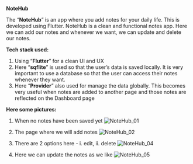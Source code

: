 **NoteHub**

The “**NoteHub**” is an app where you add notes for your daily life. This is developed using Flutter. 
NoteHub is a clean and functional notes app. Here we can add our notes and whenever we want, we can update and delete our notes.

**Tech stack used:**
  1. Using “**Flutter**” for a clean UI and UX
  2. Here “**sqflite**” is used so that the user’s data is saved locally. It is very important to use a database so that the user can access their notes whenever they want.
  3. Here “**Provider**” also used for manage the data globally. This becomes very useful when notes are added to another page and those notes are reflected on the Dashboard page
     
**Here some pictures:**
  1. When no notes have been saved yet
     ![NoteHub_01](https://github.com/user-attachments/assets/114418f3-76e8-4427-b94c-ed029d6e0fcf)
     

  2. The page where we will add notes
     ![NoteHub_02](https://github.com/user-attachments/assets/24782d36-a0b1-4e09-b2dd-7d91f5e2fa1b)


  3. There are 2 options here - i. edit, ii. delete
     ![NoteHub_04](https://github.com/user-attachments/assets/fd05f498-3b52-43d3-9ac0-f706d9406717)


  4. Here we can update the notes as we like
     ![NoteHub_05](https://github.com/user-attachments/assets/808e70ef-3be6-4936-8086-836225343a6f)



